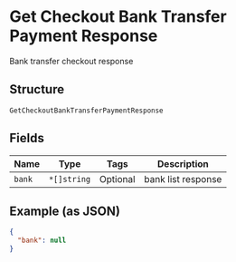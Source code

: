 
# Get Checkout Bank Transfer Payment Response

Bank transfer checkout response

## Structure

`GetCheckoutBankTransferPaymentResponse`

## Fields

| Name | Type | Tags | Description |
|  --- | --- | --- | --- |
| `bank` | `*[]string` | Optional | bank list response |

## Example (as JSON)

```json
{
  "bank": null
}
```

